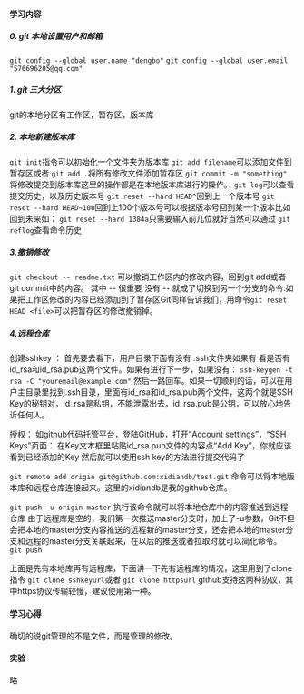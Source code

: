 #### 学习内容

##### 0. git 本地设置用户和邮箱

`git config --global user.name "dengbo"`
`git config --global user.email "576696205@qq.com"`

##### 1. git 三大分区
git的本地分区有工作区，暂存区，版本库

##### 2. 本地新建版本库

`git init`指令可以初始化一个文件夹为版本库
`git add filename`可以添加文件到暂存区或者
`git add .`将所有修改文件添加暂存区
`git commit -m "something"` 将修改提交到版本库这里的操作都是在本地版本库进行的操作。
`git log`可以查看提交历史，以及历史版本号
`git reset --hard HEAD^`回到上一个版本号
`git reset --hard HEAD~100`回到上100个版本号可以根据版本号回到某一个版本比如回到未来如：
`git reset --hard 1384a`只需要输入前几位就好当然可以通过
`git reflog`查看命令历史

##### 3.撤销修改

`git checkout -- readme.txt`
可以撤销工作区内的修改内容，回到git add或者git commit中的内容。
其中 -- 很重要 没有 -- 就成了切换到另一个分支的命令.如果把工作区修改的内容已经添加到了暂存区Git同样告诉我们，用命令`git reset HEAD <file>`可以把暂存区的修改撤销掉。


##### 4.远程仓库

创建sshkey ：
首先要去看下，用户目录下面有没有 .ssh文件夹如果有 看是否有id_rsa和id_rsa.pub这两个文件。如果有进行下一步，如果没有：
`ssh-keygen -t rsa -C "youremail@example.com"`
然后一路回车。如果一切顺利的话，可以在用户主目录里找到.ssh目录，里面有id_rsa和id_rsa.pub两个文件，这两个就是SSH Key的秘钥对，id_rsa是私钥，不能泄露出去，id_rsa.pub是公钥，可以放心地告诉任何人。

授权：
如github代码托管平台，登陆GitHub，打开“Account settings”，“SSH Keys”页面：
在Key文本框里粘贴id_rsa.pub文件的内容点“Add Key”，你就应该看到已经添加的Key
然后就可以使用ssh key的方法进行提交代码了

`git remote add origin git@github.com:xidiandb/test.git`
命令可以将本地版本库和远程仓库连接起来。这里的xidiandb是我的github仓库。

`git push -u origin master`
执行该命令就可以将本地仓库中的内容推送到远程仓库
由于远程库是空的，我们第一次推送master分支时，加上了-u参数，Git不但会把本地的master分支内容推送的远程新的master分支，还会把本地的master分支和远程的master分支关联起来，在以后的推送或者拉取时就可以简化命令。 
`git push`

上面是先有本地库再有远程库，下面讲一下先有远程库的情况，这里用到了clone指令
`git clone sshkeyurl`或者
`git clone httpsurl`
github支持这两种协议，其中https协议传输较慢，建议使用第一种。


#### 学习心得

确切的说git管理的不是文件，而是管理的修改。

#### 实验


略